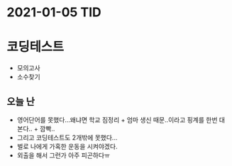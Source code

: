 # 2021-01-05 TID

# 코딩테스트

- 모의고사
- 소수찾기

## 오늘 난

- 영어단어를 못했다...왜냐면 학교 짐정리 + 엄마 생신 때문..이라고 핑계를 한번 대본다.. + 깜빡..
- 그리고 코딩테스트도 2개밖에 못했다...
- 벌로 나에게 가혹한 운동을 시켜야겠다.
- 외출을 해서 그런가 아주 피곤하다ㅠ
